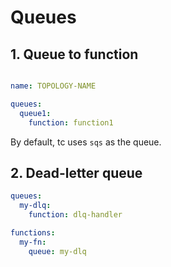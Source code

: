 # Queues

<!-- toc -->

## 1. Queue to function

```yaml

name: TOPOLOGY-NAME

queues:
  queue1:
    function: function1
```

By default, tc uses `sqs` as the queue.

## 2. Dead-letter queue

```yaml
queues:
  my-dlq:
    function: dlq-handler

functions:
  my-fn:
    queue: my-dlq

```
